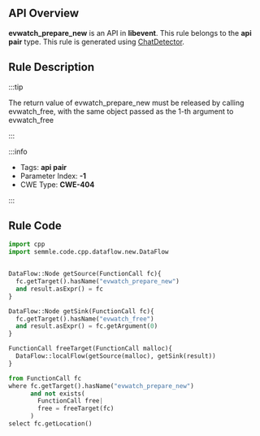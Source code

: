---
---


## API Overview
**evwatch_prepare_new** is an API in **libevent**. This rule belongs to the **api pair** type. This rule is generated using [ChatDetector](../../tools/ChatDetector).
## Rule Description

:::tip

The return value of evwatch_prepare_new must be released by calling evwatch_free, with the same object passed as the 1-th argument to evwatch_free

:::

:::info

- Tags: **api pair**
- Parameter Index: **-1**
- CWE Type: **CWE-404**

:::

## Rule Code
```python
import cpp
import semmle.code.cpp.dataflow.new.DataFlow


DataFlow::Node getSource(FunctionCall fc){
  fc.getTarget().hasName("evwatch_prepare_new")
  and result.asExpr() = fc
}

DataFlow::Node getSink(FunctionCall fc){
  fc.getTarget().hasName("evwatch_free")
  and result.asExpr() = fc.getArgument(0)
}

FunctionCall freeTarget(FunctionCall malloc){
  DataFlow::localFlow(getSource(malloc), getSink(result))
}

from FunctionCall fc
where fc.getTarget().hasName("evwatch_prepare_new")
      and not exists(
        FunctionCall free| 
        free = freeTarget(fc)
      )
select fc.getLocation()

```